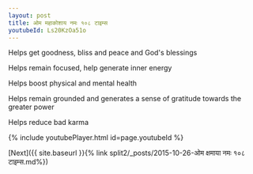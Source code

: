 ```yaml
---
layout: post
title: ओम महाकोशाय नमः १०८ टाइम्स
youtubeId: Ls20KzOa51o
---
```

 
 
Helps get goodness, bliss and peace and God's blessings
 
Helps remain focused, help generate inner energy 
 
Helps boost physical and mental health 
 
Helps remain grounded and generates a sense of gratitude towards the greater power 
 
Helps reduce bad karma
 
 
 
 


{% include youtubePlayer.html id=page.youtubeId %}
 
[Next]({{ site.baseurl }}{% link  split2/_posts/2015-10-26-ओम क्षमाया नमः १०८ टाइम्स.md%})
 
